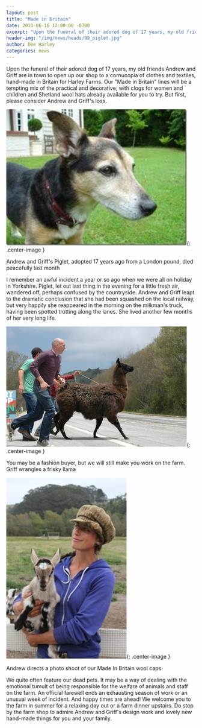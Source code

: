 ```yaml
---
layout: post
title: "Made in Britain"
date: 2011-06-16 12:00:00 -0700
excerpt: "Upon the funeral of their adored dog of 17 years, my old friends Andrew and Griff are in ..."
header-img: "/img/news/heads/99_piglet.jpg"
author: Dee Harley
categories: news
---
```

Upon the funeral of their adored dog of 17 years, my old friends
Andrew and Griff are in town to open up our shop to a cornucopia of
clothes and textiles, hand-made in Britain for Harley Farms. Our
&quot;Made in Britain&quot; lines will be a tempting mix of the
practical and decorative, with clogs for women and children and
Shetland wool hats already available for you to try. But first, please
consider Andrew and Griff's loss.

![image](/img/news/99_piglet.jpg){: .center-image }

Andrew and Griff's Piglet, adopted 17 years ago from a London pound,
died peacefully last month

I remember an awful incident a year or so ago when we were all on
holiday in Yorkshire. Piglet, let out last thing in the evening for a
little fresh air, wandered off, perhaps confused by the countryside.
Andrew and Griff leapt to the dramatic conclusion that she had been
squashed on the local railway, but very happily she reappeared in the
morning on the milkman's truck, having been spotted trotting along the
lanes. She lived another few months of her very long life.

![image](/img/news/99_llamacrossesroad.JPG){: .center-image }

You may be a fashion buyer, but we will still make you work on the
farm. Griff wrangles a frisky llama

![image](/img/news/99_cap3.jpg){: .center-image }

Andrew directs a photo shoot of our Made In Britain wool caps

We quite often feature our dead pets. It may be a way of dealing with
the emotional tumult of being responsible for the welfare of animals
and staff on the farm. An official farewell ends an exhausting season
of work or an unusual week of incident. And happy times are ahead! We
welcome you to the farm in summer for a relaxing day out or a farm
dinner upstairs. Do stop by the farm shop to admire Andrew and Griff's
design work and lovely new hand-made things for you and your family.



